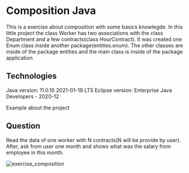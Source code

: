 # Composition Java
This is a exercise about composition with some basics knowlegde. In this little project the class Worker has two associations with the class Department and a few contracts(class HourContract). It was created one Enum class inside another package(entities.enum). The other classes are inside of the package entities and the main class is inside of the package application

Technologies
------------------------------------------------------------
Java version: 11.0.10 2021-01-19 LTS
Eclipse version: Enterprise Java Developers - 2020-12 

Example about the project

Question
------------------------------------------------------------
Read the data of one worker with N contracts(N will be provide by user). After, ask from user one month and shows what was the salary from employee in this month. 

![exercise_composition](https://user-images.githubusercontent.com/10048596/112930688-c4976280-90e8-11eb-8172-b9b08e8cdddc.PNG)


